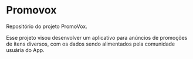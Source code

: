 # Promovox

Repositório do projeto PromoVox.

Esse projeto visou desenvolver um aplicativo para anúncios de promoções de itens diversos, com os dados sendo alimentados pela comunidade usuária do App.
